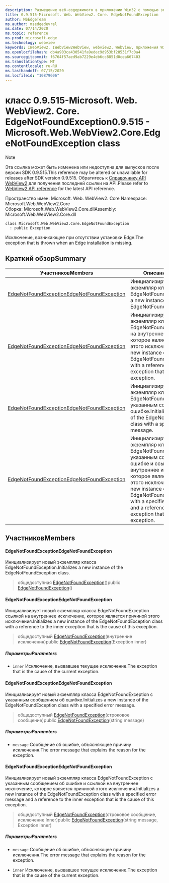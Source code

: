 ```yaml
---
description: Размещение веб-содержимого в приложении Win32 с помощью элемента управления Microsoft Edge WebView2
title: 0.9.515-Microsoft. Web. WebView2. Core. EdgeNotFoundException
author: MSEdgeTeam
ms.author: msedgedevrel
ms.date: 07/14/2020
ms.topic: reference
ms.prod: microsoft-edge
ms.technology: webview
keywords: IWebView2, IWebView2WebView, webview2, WebView, приложения Win32, Win32, EDGE, ICoreWebView2, ICoreWebView2Controller, элемент управления "веб-браузер", HTML Edge
ms.openlocfilehash: db4a903ca430541fa9edec9d953bf28531f7c0a4
ms.sourcegitcommit: f6764f57aed9ab7229e4eb6cc8851d0cea667403
ms.translationtype: MT
ms.contentlocale: ru-RU
ms.lasthandoff: 07/15/2020
ms.locfileid: "10879606"
---
```

# <span data-ttu-id="27d02-104">класс 0.9.515-Microsoft. Web. WebView2. Core. EdgeNotFoundException</span><span class="sxs-lookup"><span data-stu-id="27d02-104">0.9.515 - Microsoft.Web.WebView2.Core.EdgeNotFoundException class</span></span> 

> [!NOTE]
> <span data-ttu-id="27d02-105">Эта ссылка может быть изменена или недоступна для выпусков после версии SDK 0.9.515.</span><span class="sxs-lookup"><span data-stu-id="27d02-105">This reference may be altered or unavailable for releases after SDK version 0.9.515.</span></span> <span data-ttu-id="27d02-106">Обратитесь к [Справочнику API WebView2](../../../webview2-api-reference.md) для получения последней ссылки на API.</span><span class="sxs-lookup"><span data-stu-id="27d02-106">Please refer to [WebView2 API reference](../../../webview2-api-reference.md) for the latest API reference.</span></span>

<span data-ttu-id="27d02-107">Пространство имен: Microsoft. Web. WebView2. Core </span><span class="sxs-lookup"><span data-stu-id="27d02-107">Namespace: Microsoft.Web.WebView2.Core</span></span>\
<span data-ttu-id="27d02-108">Сборка: Microsoft.Web.WebView2.Core.dll</span><span class="sxs-lookup"><span data-stu-id="27d02-108">Assembly: Microsoft.Web.WebView2.Core.dll</span></span>

```
class Microsoft.Web.WebView2.Core.EdgeNotFoundException
  : public Exception
```

<span data-ttu-id="27d02-109">Исключение, возникающее при отсутствии установки Edge.</span><span class="sxs-lookup"><span data-stu-id="27d02-109">The exception that is thrown when an Edge installation is missing.</span></span>

## <span data-ttu-id="27d02-110">Краткий обзор</span><span class="sxs-lookup"><span data-stu-id="27d02-110">Summary</span></span>

 <span data-ttu-id="27d02-111">Участников</span><span class="sxs-lookup"><span data-stu-id="27d02-111">Members</span></span>                        | <span data-ttu-id="27d02-112">Описания</span><span class="sxs-lookup"><span data-stu-id="27d02-112">Descriptions</span></span>
--------------------------------|---------------------------------------------
[<span data-ttu-id="27d02-113">EdgeNotFoundException</span><span class="sxs-lookup"><span data-stu-id="27d02-113">EdgeNotFoundException</span></span>](#edgenotfoundexception) | <span data-ttu-id="27d02-114">Инициализирует новый экземпляр класса EdgeNotFoundException.</span><span class="sxs-lookup"><span data-stu-id="27d02-114">Initializes a new instance of the EdgeNotFoundException class.</span></span>
[<span data-ttu-id="27d02-115">EdgeNotFoundException</span><span class="sxs-lookup"><span data-stu-id="27d02-115">EdgeNotFoundException</span></span>](#edgenotfoundexception) | <span data-ttu-id="27d02-116">Инициализирует новый экземпляр класса EdgeNotFoundException ссылкой на внутреннее исключение, которое является причиной этого исключения.</span><span class="sxs-lookup"><span data-stu-id="27d02-116">Initializes a new instance of the EdgeNotFoundException class with a reference to the inner exception that is the cause of this exception.</span></span>
[<span data-ttu-id="27d02-117">EdgeNotFoundException</span><span class="sxs-lookup"><span data-stu-id="27d02-117">EdgeNotFoundException</span></span>](#edgenotfoundexception) | <span data-ttu-id="27d02-118">Инициализирует новый экземпляр класса EdgeNotFoundException с указанным сообщением об ошибке.</span><span class="sxs-lookup"><span data-stu-id="27d02-118">Initializes a new instance of the EdgeNotFoundException class with a specified error message.</span></span>
[<span data-ttu-id="27d02-119">EdgeNotFoundException</span><span class="sxs-lookup"><span data-stu-id="27d02-119">EdgeNotFoundException</span></span>](#edgenotfoundexception) | <span data-ttu-id="27d02-120">Инициализирует новый экземпляр класса EdgeNotFoundException с указанным сообщением об ошибке и ссылкой на внутреннее исключение, которое является причиной этого исключения.</span><span class="sxs-lookup"><span data-stu-id="27d02-120">Initializes a new instance of the EdgeNotFoundException class with a specified error message and a reference to the inner exception that is the cause of this exception.</span></span>

## <span data-ttu-id="27d02-121">Участников</span><span class="sxs-lookup"><span data-stu-id="27d02-121">Members</span></span>

#### <span data-ttu-id="27d02-122">EdgeNotFoundException</span><span class="sxs-lookup"><span data-stu-id="27d02-122">EdgeNotFoundException</span></span> 

<span data-ttu-id="27d02-123">Инициализирует новый экземпляр класса EdgeNotFoundException.</span><span class="sxs-lookup"><span data-stu-id="27d02-123">Initializes a new instance of the EdgeNotFoundException class.</span></span>

> <span data-ttu-id="27d02-124">общедоступная [EdgeNotFoundException](#edgenotfoundexception)()</span><span class="sxs-lookup"><span data-stu-id="27d02-124">public [EdgeNotFoundException](#edgenotfoundexception)()</span></span>

#### <span data-ttu-id="27d02-125">EdgeNotFoundException</span><span class="sxs-lookup"><span data-stu-id="27d02-125">EdgeNotFoundException</span></span> 

<span data-ttu-id="27d02-126">Инициализирует новый экземпляр класса EdgeNotFoundException ссылкой на внутреннее исключение, которое является причиной этого исключения.</span><span class="sxs-lookup"><span data-stu-id="27d02-126">Initializes a new instance of the EdgeNotFoundException class with a reference to the inner exception that is the cause of this exception.</span></span>

> <span data-ttu-id="27d02-127">общедоступный [EdgeNotFoundException](#edgenotfoundexception)(внутренние исключения)</span><span class="sxs-lookup"><span data-stu-id="27d02-127">public [EdgeNotFoundException](#edgenotfoundexception)(Exception inner)</span></span>

##### <span data-ttu-id="27d02-128">Параметры</span><span class="sxs-lookup"><span data-stu-id="27d02-128">Parameters</span></span>
* `inner` <span data-ttu-id="27d02-129">Исключение, вызвавшее текущее исключение.</span><span class="sxs-lookup"><span data-stu-id="27d02-129">The exception that is the cause of the current exception.</span></span>

#### <span data-ttu-id="27d02-130">EdgeNotFoundException</span><span class="sxs-lookup"><span data-stu-id="27d02-130">EdgeNotFoundException</span></span> 

<span data-ttu-id="27d02-131">Инициализирует новый экземпляр класса EdgeNotFoundException с указанным сообщением об ошибке.</span><span class="sxs-lookup"><span data-stu-id="27d02-131">Initializes a new instance of the EdgeNotFoundException class with a specified error message.</span></span>

> <span data-ttu-id="27d02-132">общедоступный [EdgeNotFoundException](#edgenotfoundexception)(строковое сообщение)</span><span class="sxs-lookup"><span data-stu-id="27d02-132">public [EdgeNotFoundException](#edgenotfoundexception)(string message)</span></span>

##### <span data-ttu-id="27d02-133">Параметры</span><span class="sxs-lookup"><span data-stu-id="27d02-133">Parameters</span></span>
* `message` <span data-ttu-id="27d02-134">Сообщение об ошибке, объясняющее причину исключения.</span><span class="sxs-lookup"><span data-stu-id="27d02-134">The error message that explains the reason for the exception.</span></span>

#### <span data-ttu-id="27d02-135">EdgeNotFoundException</span><span class="sxs-lookup"><span data-stu-id="27d02-135">EdgeNotFoundException</span></span> 

<span data-ttu-id="27d02-136">Инициализирует новый экземпляр класса EdgeNotFoundException с указанным сообщением об ошибке и ссылкой на внутреннее исключение, которое является причиной этого исключения.</span><span class="sxs-lookup"><span data-stu-id="27d02-136">Initializes a new instance of the EdgeNotFoundException class with a specified error message and a reference to the inner exception that is the cause of this exception.</span></span>

> <span data-ttu-id="27d02-137">общедоступный [EdgeNotFoundException](#edgenotfoundexception)(строковое сообщение, исключение Inner)</span><span class="sxs-lookup"><span data-stu-id="27d02-137">public [EdgeNotFoundException](#edgenotfoundexception)(string message, Exception inner)</span></span>

##### <span data-ttu-id="27d02-138">Параметры</span><span class="sxs-lookup"><span data-stu-id="27d02-138">Parameters</span></span>
* `message` <span data-ttu-id="27d02-139">Сообщение об ошибке, объясняющее причину исключения.</span><span class="sxs-lookup"><span data-stu-id="27d02-139">The error message that explains the reason for the exception.</span></span> 

* `inner` <span data-ttu-id="27d02-140">Исключение, вызвавшее текущее исключение.</span><span class="sxs-lookup"><span data-stu-id="27d02-140">The exception that is the cause of the current exception.</span></span>

